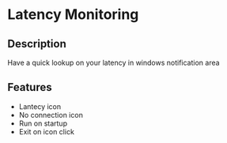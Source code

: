 # Latency Monitoring

## Description
Have a quick lookup on your latency in windows notification area

## Features
- Lantecy icon
- No connection icon
- Run on startup
- Exit on icon click
